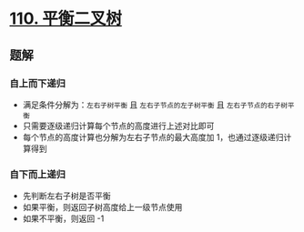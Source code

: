 # [110. 平衡二叉树](https://leetcode-cn.com/problems/balanced-binary-tree/)

## 题解

### 自上而下递归

- 满足条件分解为：`左右子树平衡` 且 `左右子节点的左子树平衡` 且 `左右子节点的右子树平衡`
- 只需要逐级递归计算每个节点的高度进行上述对比即可
- 每个节点的高度计算也分解为左右子节点的最大高度加 1，也通过逐级递归计算得到

### 自下而上递归

- 先判断左右子树是否平衡
- 如果平衡，则返回子树高度给上一级节点使用
- 如果不平衡，则返回 -1
